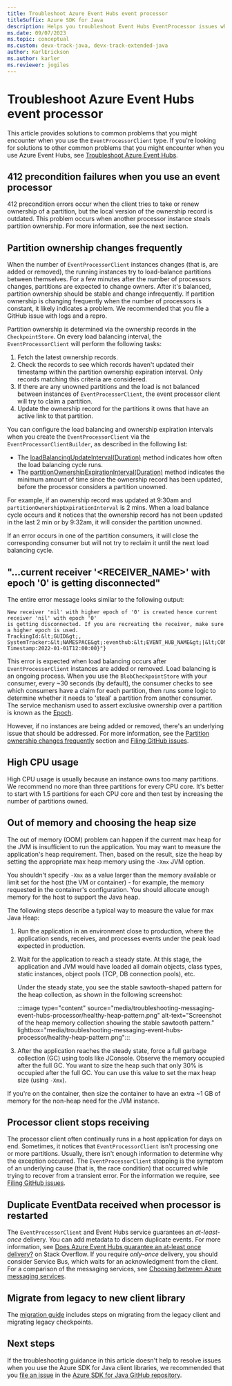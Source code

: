 ```yaml
---
title: Troubleshoot Azure Event Hubs event processor
titleSuffix: Azure SDK for Java
description: Helps you troubleshoot Event Hubs EventProcessor issues when you use the Azure SDK for Java.
ms.date: 09/07/2023
ms.topic: conceptual
ms.custom: devx-track-java, devx-track-extended-java
author: KarlErickson
ms.author: karler
ms.reviewer: jogiles
---
```


# Troubleshoot Azure Event Hubs event processor

This article provides solutions to common problems that you might encounter when you use the `EventProcessorClient` type. If you're looking for solutions to other common problems that you might encounter when you use Azure Event Hubs, see [Troubleshoot Azure Event Hubs](troubleshooting-messaging-event-hubs-overview.md).

## 412 precondition failures when you use an event processor

412 precondition errors occur when the client tries to take or renew ownership of a partition, but the local version of the ownership record is outdated. This problem occurs when another processor instance steals partition ownership. For more information, see the next section.

## Partition ownership changes frequently

When the number of `EventProcessorClient` instances changes (that is, are added or removed), the running instances try to load-balance partitions between themselves. For a few minutes after the number of processors changes, partitions are expected to change owners. After it's balanced, partition ownership should be stable and change infrequently. If partition ownership is changing frequently when the number of processors is constant, it likely indicates a problem. We recommended that you file a GitHub issue with logs and a repro.

Partition ownership is determined via the ownership records in the `CheckpointStore`. On every load balancing interval, the `EventProcessorClient` will perform the following tasks:

1. Fetch the latest ownership records.
1. Check the records to see which records haven't updated their timestamp within the partition ownership expiration interval. Only records matching this criteria are considered.
1. If there are any unowned partitions and the load is not balanced between instances of `EventProcessorClient`, the event processor client will try to claim a partition.
1. Update the ownership record for the partitions it owns that have an active link to that partition.

You can configure the load balancing and ownership expiration intervals when you create the `EventProcessorClient` via the `EventProcessorClientBuilder`, as described in the following list:

- The [loadBalancingUpdateInterval(Duration)](/java/api/com.azure.messaging.eventhubs.eventprocessorclientbuilder#com-azure-messaging-eventhubs-eventprocessorclientbuilder-loadbalancingupdateinterval(java-time-duration)) method indicates how often the load balancing cycle runs.
- The [partitionOwnershipExpirationInterval(Duration)](/java/api/com.azure.messaging.eventhubs.eventprocessorclientbuilder#com-azure-messaging-eventhubs-eventprocessorclientbuilder-partitionownershipexpirationinterval(java-time-duration)) method indicates the minimum amount of time since the ownership record has been updated, before the processor considers a partition unowned.

For example, if an ownership record was updated at 9:30am and `partitionOwnershipExpirationInterval` is 2 mins. When a load balance cycle occurs and it notices that the ownership record has not been updated in the last 2 min or by 9:32am, it will consider the partition unowned.

If an error occurs in one of the partition consumers, it will close the corresponding consumer but will not try to reclaim it until the next load balancing cycle.

## "...current receiver '&lt;RECEIVER_NAME&gt;' with epoch '0' is getting disconnected"

The entire error message looks similar to the following output:

```output
New receiver 'nil' with higher epoch of '0' is created hence current receiver 'nil' with epoch '0'
is getting disconnected. If you are recreating the receiver, make sure a higher epoch is used.
TrackingId:&lt;GUID&gt;, SystemTracker:&lt;NAMESPACE&gt;:eventhub:&lt;EVENT_HUB_NAME&gt;|&lt;CONSUMER_GROUP&gt;,
Timestamp:2022-01-01T12:00:00}"}
```

This error is expected when load balancing occurs after `EventProcessorClient` instances are added or removed. Load balancing is an ongoing process. When you use the `BlobCheckpointStore` with your consumer, every ~30 seconds (by default), the consumer checks to see which consumers have a claim for each partition, then runs some logic to determine whether it needs to 'steal' a partition from another consumer. The service mechanism used to assert exclusive ownership over a partition is known as the [Epoch](/azure/event-hubs/event-hubs-event-processor-host#epoch).

However, if no instances are being added or removed, there's an underlying issue that should be addressed. For more information, see the [Partition ownership changes frequently](#partition-ownership-changes-frequently) section and [Filing GitHub issues](https://github.com/Azure/azure-sdk-for-java/issues/new/choose).

## High CPU usage

High CPU usage is usually because an instance owns too many partitions. We recommend no more than three partitions for every CPU core. It's better to start with 1.5 partitions for each CPU core and then test by increasing the number of partitions owned.

## Out of memory and choosing the heap size

The out of memory (OOM) problem can happen if the current max heap for the JVM is insufficient to run the application. You may want to measure the application's heap requirement. Then, based on the result, size the heap by setting the appropriate max heap memory using the `-Xmx` JVM option.

You shouldn't specify `-Xmx` as a value larger than the memory available or limit set for the host (the VM or container) - for example, the memory requested in the container's configuration. You should allocate enough memory for the host to support the Java heap.

The following steps describe a typical way to measure the value for max Java Heap:

1. Run the application in an environment close to production, where the application sends, receives, and processes events under the peak load expected in production.

1. Wait for the application to reach a steady state. At this stage, the application and JVM would have loaded all domain objects, class types, static instances, object pools (TCP, DB connection pools), etc.

   Under the steady state, you see the stable sawtooth-shaped pattern for the heap collection, as shown in the following screenshot:

   :::image type="content" source="media/troubleshooting-messaging-event-hubs-processor/healthy-heap-pattern.png" alt-text="Screenshot of the heap memory collection showing the stable sawtooth pattern." lightbox="media/troubleshooting-messaging-event-hubs-processor/healthy-heap-pattern.png":::

1. After the application reaches the steady state, force a full garbage collection (GC) using tools like JConsole. Observe the memory occupied after the full GC. You want to size the heap such that only 30% is occupied after the full GC. You can use this value to set the max heap size (using `-Xmx`).

If you're on the container, then size the container to have an extra ~1 GB of memory for the non-heap need for the JVM instance.

## Processor client stops receiving

The processor client often continually runs in a host application for days on end. Sometimes, it notices that `EventProcessorClient` isn't processing one or more partitions. Usually, there isn't enough information to determine why the exception occurred. The `EventProcessorClient` stopping is the symptom of an underlying cause (that is, the race condition) that occurred while trying to recover from a transient error. For the information we require, see [Filing GitHub issues](https://github.com/Azure/azure-sdk-for-java/issues/new/choose).

## Duplicate EventData received when processor is restarted

The `EventProcessorClient` and Event Hubs service guarantees an *at-least-once* delivery. You can add metadata to discern duplicate events. For more information, see [Does Azure Event Hubs guarantee an at-least once delivery?](https://stackoverflow.com/questions/33220685/does-azure-event-hub-guarantees-at-least-once-delivery/33577018#33577018) on Stack Overflow. If you require *only-once* delivery, you should consider Service Bus, which waits for an acknowledgment from the client. For a comparison of the messaging services, see [Choosing between Azure messaging services](/azure/event-grid/compare-messaging-services).

## Migrate from legacy to new client library

The [migration guide](https://github.com/Azure/azure-sdk-for-java/blob/main/sdk/eventhubs/azure-messaging-eventhubs/migration-guide.md) includes steps on migrating from the legacy client and migrating legacy checkpoints.

## Next steps

If the troubleshooting guidance in this article doesn't help to resolve issues when you use the Azure SDK for Java client libraries, we recommended that you [file an issue](https://github.com/Azure/azure-sdk-for-java/issues/new/choose) in the [Azure SDK for Java GitHub repository](https://github.com/Azure/azure-sdk-for-java).
